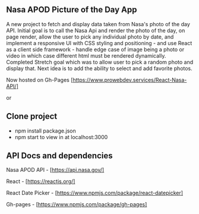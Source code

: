 ## Nasa APOD Picture of the Day App
A new project to fetch and display data taken from Nasa's photo of the day API. Initial goal is to call the Nasa Api and render the photo of the day, on page render, allow the user to pick any individual photo by date, and implement a responsive UI with CSS styling and positioning - and use React as a client side framework - handle edge case of image being a photo or video in which case different html must be rendered dynamically. Completed Stretch goal which was to allow user to pick a random photo and display that. Next idea is to add the ability to select and add favorite photos.

Now hosted on Gh-Pages 
[https://www.prowebdev.services/React-Nasa-API/]

or

## Clone project
- npm install package.json
- npm start to view in at localhost:3000

## API Docs and dependencies
Nasa APOD API - [https://api.nasa.gov/]

React - [https://reactjs.org/]

React Date Picker - [https://www.npmjs.com/package/react-datepicker]

Gh-pages - [https://www.npmjs.com/package/gh-pages]
